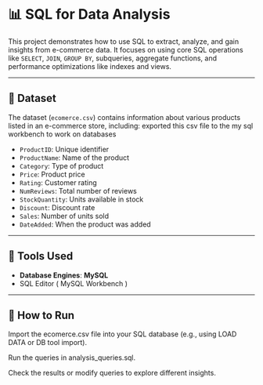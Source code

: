 # 📊 SQL for Data Analysis

This project demonstrates how to use SQL to extract, analyze, and gain insights from e-commerce data. It focuses on using core SQL operations like `SELECT`, `JOIN`, `GROUP BY`, subqueries, aggregate functions, and performance optimizations like indexes and views.

---

## 📁 Dataset

The dataset (`ecomerce.csv`) contains information about various products listed in an e-commerce store, including:
exported this csv file to the my sql workbench to work on databases

- `ProductID`: Unique identifier
- `ProductName`: Name of the product
- `Category`: Type of product
- `Price`: Product price
- `Rating`: Customer rating
- `NumReviews`: Total number of reviews
- `StockQuantity`: Units available in stock
- `Discount`: Discount rate
- `Sales`: Number of units sold
- `DateAdded`: When the product was added

---
## 🧰 Tools Used

- **Database Engines**:  **MySQL**
- SQL Editor ( MySQL Workbench )


---
## 🚀 How to Run


Import the ecomerce.csv file into your SQL database (e.g., using LOAD DATA or DB tool import).

Run the queries in analysis_queries.sql.

Check the results or modify queries to explore different insights.


